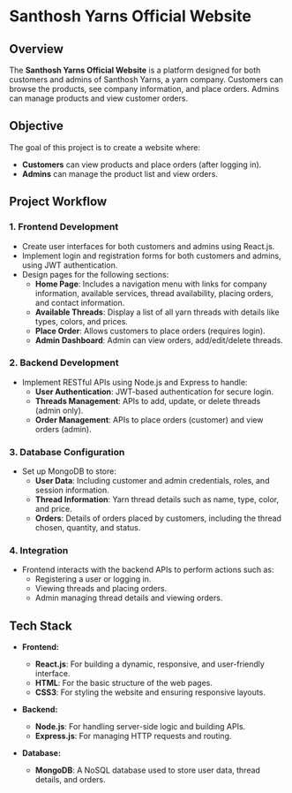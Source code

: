# Santhosh Yarns Official Website

## Overview

The **Santhosh Yarns Official Website** is a platform designed for both customers and admins of Santhosh Yarns, a yarn company. Customers can browse the products, see company information, and place orders. Admins can manage products and view customer orders.

## Objective

The goal of this project is to create a website where:
- **Customers** can view products and place orders (after logging in).
- **Admins** can manage the product list and view orders.


## Project Workflow

### 1. **Frontend Development**
   - Create user interfaces for both customers and admins using React.js.
   - Implement login and registration forms for both customers and admins, using JWT authentication.
   - Design pages for the following sections:
     - **Home Page**: Includes a navigation menu with links for company information, available services, thread availability, placing orders, and contact information.
     - **Available Threads**: Display a list of all yarn threads with details like types, colors, and prices.
     - **Place Order**: Allows customers to place orders (requires login).
     - **Admin Dashboard**: Admin can view orders, add/edit/delete threads.

### 2. **Backend Development**
   - Implement RESTful APIs using Node.js and Express to handle:
     - **User Authentication**: JWT-based authentication for secure login.
     - **Threads Management**: APIs to add, update, or delete threads (admin only).
     - **Order Management**: APIs to place orders (customer) and view orders (admin).

### 3. **Database Configuration**
   - Set up MongoDB to store:
     - **User Data**: Including customer and admin credentials, roles, and session information.
     - **Thread Information**: Yarn thread details such as name, type, color, and price.
     - **Orders**: Details of orders placed by customers, including the thread chosen, quantity, and status.

### 4. **Integration**
   - Frontend interacts with the backend APIs to perform actions such as:
     - Registering a user or logging in.
     - Viewing threads and placing orders.
     - Admin managing thread details and viewing orders.

## Tech Stack

- **Frontend:**
  - **React.js**: For building a dynamic, responsive, and user-friendly interface.
  - **HTML**: For the basic structure of the web pages.
  - **CSS3**: For styling the website and ensuring responsive layouts.

- **Backend:**
  - **Node.js**: For handling server-side logic and building APIs.
  - **Express.js**: For managing HTTP requests and routing.

- **Database:**
  - **MongoDB**: A NoSQL database used to store user data, thread details, and orders.

